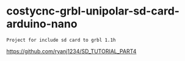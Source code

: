 # costycnc-grbl-unipolar-sd-card-arduino-nano
    Project for include sd card to grbl 1.1h
https://github.com/ryanj1234/SD_TUTORIAL_PART4
